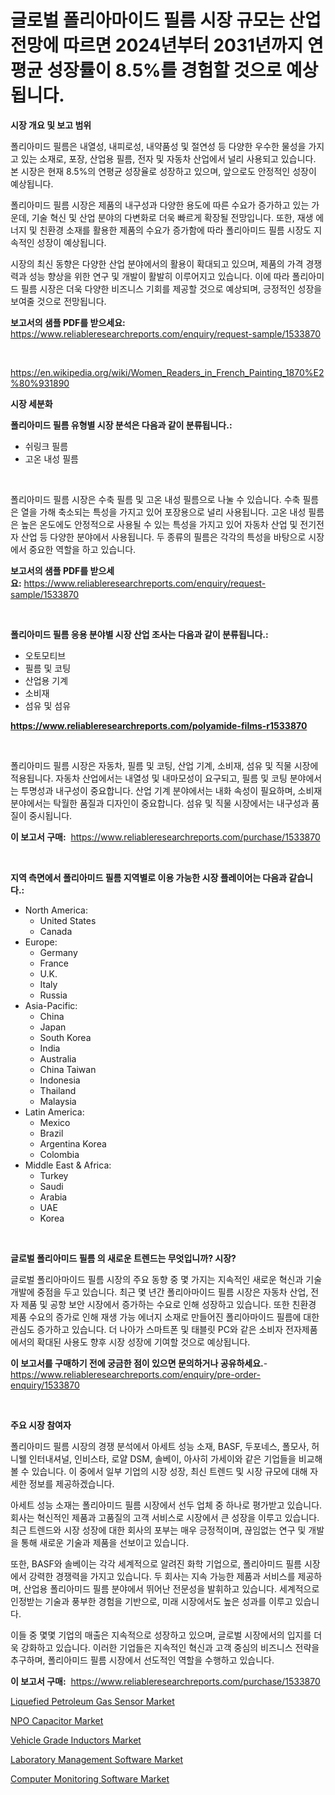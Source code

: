 <p><h1>글로벌 폴리아마이드 필름 시장 규모는 산업 전망에 따르면 2024년부터 2031년까지 연평균 성장률이 8.5%를 경험할 것으로 예상됩니다.</h1></p><p><strong>시장 개요 및 보고 범위</strong></p>
<p><p>폴리아미드 필름은 내열성, 내피로성, 내약품성 및 절연성 등 다양한 우수한 물성을 가지고 있는 소재로, 포장, 산업용 필름, 전자 및 자동차 산업에서 널리 사용되고 있습니다. 본 시장은 현재 8.5%의 연평균 성장율로 성장하고 있으며, 앞으로도 안정적인 성장이 예상됩니다. </p><p>폴리아미드 필름 시장은 제품의 내구성과 다양한 용도에 따른 수요가 증가하고 있는 가운데, 기술 혁신 및 산업 분야의 다변화로 더욱 빠르게 확장될 전망입니다. 또한, 재생 에너지 및 친환경 소재를 활용한 제품의 수요가 증가함에 따라 폴리아미드 필름 시장도 지속적인 성장이 예상됩니다. </p><p>시장의 최신 동향은 다양한 산업 분야에서의 활용이 확대되고 있으며, 제품의 가격 경쟁력과 성능 향상을 위한 연구 및 개발이 활발히 이루어지고 있습니다. 이에 따라 폴리아미드 필름 시장은 더욱 다양한 비즈니스 기회를 제공할 것으로 예상되며, 긍정적인 성장을 보여줄 것으로 전망됩니다.</p></p>
<p><strong>보고서의 샘플 PDF를 받으세요:</strong> <a href="https://www.reliableresearchreports.com/enquiry/request-sample/1533870">https://www.reliableresearchreports.com/enquiry/request-sample/1533870</a></p>
<p>&nbsp;</p>
<p><a href="https://en.wikipedia.org/wiki/Women_Readers_in_French_Painting_1870%E2%80%931890">https://en.wikipedia.org/wiki/Women_Readers_in_French_Painting_1870%E2%80%931890</a></p>
<p><strong>시장 세분화</strong></p>
<p><strong>폴리아미드 필름 유형별 시장 분석은 다음과 같이 분류됩니다.:</strong></p>
<p><ul><li>쉬링크 필름</li><li>고온 내성 필름</li></ul></p>
<p>&nbsp;</p>
<p><p>폴리아미드 필름 시장은 수축 필름 및 고온 내성 필름으로 나눌 수 있습니다. 수축 필름은 열을 가해 축소되는 특성을 가지고 있어 포장용으로 널리 사용됩니다. 고온 내성 필름은 높은 온도에도 안정적으로 사용될 수 있는 특성을 가지고 있어 자동차 산업 및 전기전자 산업 등 다양한 분야에서 사용됩니다. 두 종류의 필름은 각각의 특성을 바탕으로 시장에서 중요한 역할을 하고 있습니다.</p></p>
<p><strong>보고서의 샘플 PDF를 받으세요:</strong>&nbsp;<a href="https://www.reliableresearchreports.com/enquiry/request-sample/1533870">https://www.reliableresearchreports.com/enquiry/request-sample/1533870</a></p>
<p>&nbsp;</p>
<p><strong> 폴리아미드 필름 응용 분야별 시장 산업 조사는 다음과 같이 분류됩니다.:</strong></p>
<p><ul><li>오토모티브</li><li>필름 및 코팅</li><li>산업용 기계</li><li>소비재</li><li>섬유 및 섬유</li></ul></p>
<p><strong><a href="https://www.reliableresearchreports.com/polyamide-films-r1533870">https://www.reliableresearchreports.com/polyamide-films-r1533870</a></strong></p>
<p>&nbsp;</p>
<p><p>폴리아미드 필름 시장은 자동차, 필름 및 코팅, 산업 기계, 소비재, 섬유 및 직물 시장에 적용됩니다. 자동차 산업에서는 내열성 및 내마모성이 요구되고, 필름 및 코팅 분야에서는 투명성과 내구성이 중요합니다. 산업 기계 분야에서는 내화 속성이 필요하며, 소비재 분야에서는 탁월한 품질과 디자인이 중요합니다. 섬유 및 직물 시장에서는 내구성과 품질이 중시됩니다.</p></p>
<p><strong>이 보고서 구매:</strong>&nbsp; <a href="https://www.reliableresearchreports.com/purchase/1533870">https://www.reliableresearchreports.com/purchase/1533870</a></p>
<p>&nbsp;</p>
<p><strong>지역 측면에서 폴리아미드 필름 지역별로 이용 가능한 시장 플레이어는 다음과 같습니다.:</strong></p>
<p><ul>
    <li>
        North America:
        <ul>
            <li>United States</li>
            <li>Canada</li>
        </ul>
    </li>
    <li>
        Europe:
        <ul>
            <li>Germany</li>
            <li>France</li>
            <li>U.K.</li>
            <li>Italy</li>
            <li>Russia</li>
        </ul>
    </li>
    <li>
        Asia-Pacific:
        <ul>
            <li>China</li>
            <li>Japan</li>
            <li>South Korea</li>
            <li>India</li>
            <li>Australia</li>
            <li>China Taiwan</li>
            <li>Indonesia</li>
            <li>Thailand</li>
            <li>Malaysia</li>
        </ul>
    </li>
    <li>
        Latin America:
        <ul>
            <li>Mexico</li>
            <li>Brazil</li>
            <li>Argentina Korea</li>
            <li>Colombia</li>
        </ul>
    </li>
    <li>
        Middle East & Africa:
        <ul>
            <li>Turkey</li>
            <li>Saudi</li>
            <li>Arabia</li>
            <li>UAE</li>
            <li>Korea</li>
        </ul>
    </li>
    </ul></p>
<p>&nbsp;</p>
<p><strong>글로벌 폴리아미드 필름 의 새로운 트렌드는 무엇입니까? 시장?</strong></p>
<p><p>글로벌 폴리아마이드 필름 시장의 주요 동향 중 몇 가지는 지속적인 새로운 혁신과 기술 개발에 중점을 두고 있습니다. 최근 몇 년간 폴리아마이드 필름 시장은 자동차 산업, 전자 제품 및 공항 보안 시장에서 증가하는 수요로 인해 성장하고 있습니다. 또한 친환경 제품 수요의 증가로 인해 재생 가능 에너지 소재로 만들어진 폴리아마이드 필름에 대한 관심도 증가하고 있습니다. 더 나아가 스마트폰 및 태블릿 PC와 같은 소비자 전자제품에서의 확대된 사용도 향후 시장 성장에 기여할 것으로 예상됩니다.</p></p>
<p><strong>이 보고서를 구매하기 전에 궁금한 점이 있으면 문의하거나 공유하세요.</strong>- <a href="https://www.reliableresearchreports.com/enquiry/pre-order-enquiry/1533870">https://www.reliableresearchreports.com/enquiry/pre-order-enquiry/1533870</a></p>
<p>&nbsp;</p>
<p><strong>주요 시장 참여자</strong></p>
<p><p>폴리아미드 필름 시장의 경쟁 분석에서 아세트 성능 소재, BASF, 두포네스, 폴모사, 허니웰 인터내셔널, 인비스타, 로얄 DSM, 솔베이, 아사히 가세이와 같은 기업들을 비교해볼 수 있습니다. 이 중에서 일부 기업의 시장 성장, 최신 트렌드 및 시장 규모에 대해 자세한 정보를 제공하겠습니다.</p><p>아세트 성능 소재는 폴리아미드 필름 시장에서 선두 업체 중 하나로 평가받고 있습니다. 회사는 혁신적인 제품과 고품질의 고객 서비스로 시장에서 큰 성장을 이루고 있습니다. 최근 트렌드와 시장 성장에 대한 회사의 포부는 매우 긍정적이며, 끊임없는 연구 및 개발을 통해 새로운 기술과 제품을 선보이고 있습니다.</p><p>또한, BASF와 솔베이는 각각 세계적으로 알려진 화학 기업으로, 폴리아미드 필름 시장에서 강력한 경쟁력을 가지고 있습니다. 두 회사는 지속 가능한 제품과 서비스를 제공하며, 산업용 폴리아미드 필름 분야에서 뛰어난 전문성을 발휘하고 있습니다. 세계적으로 인정받는 기술과 풍부한 경험을 기반으로, 미래 시장에서도 높은 성과를 이루고 있습니다.</p><p>이들 중 몇몇 기업의 매출은 지속적으로 성장하고 있으며, 글로벌 시장에서의 입지를 더욱 강화하고 있습니다. 이러한 기업들은 지속적인 혁신과 고객 중심의 비즈니스 전략을 추구하며, 폴리아미드 필름 시장에서 선도적인 역할을 수행하고 있습니다.</p></p>
<p><strong>이 보고서 구매:</strong>&nbsp;&nbsp;<a href="https://www.reliableresearchreports.com/purchase/1533870">https://www.reliableresearchreports.com/purchase/1533870</a></p>
<p><p><a href="https://www.linkedin.com/pulse/liquefied-petroleum-gas-sensor-market-size-growth-trends-4xjpe?trackingId=7vVEGGa5EOZVzCxM1o5ptA%3D%3D">Liquefied Petroleum Gas Sensor Market</a></p><p><a href="https://www.linkedin.com/pulse/exploring-npo-capacitor-market-dynamics-global-trends-future-5tvme?trackingId=QbDctiCPSNqt35C9Icnk2w%3D%3D">NPO Capacitor Market</a></p><p><a href="https://github.com/janetchuadff364/Market-Research-Report-List-1/blob/main/vehicle-grade-inductors-market.md">Vehicle Grade Inductors Market</a></p><p><a href="https://issuu.com/reportprime-2/docs/laboratory-management-software-market-size-2030.pp">Laboratory Management Software Market</a></p><p><a href="https://issuu.com/reportprime-2/docs/computer-monitoring-software-market-size-2030.pptx">Computer Monitoring Software Market</a></p></p>